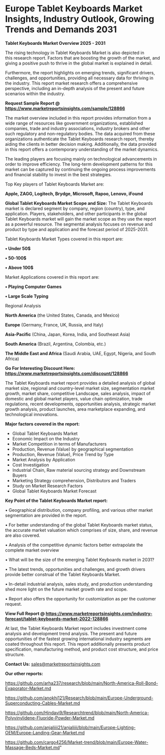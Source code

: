# Europe Tablet Keyboards Market Insights, Industry Outlook, Growing Trends and Demands 2031

<Strong> Tablet Keyboards Market Overview 2025 - 2031</strong>

The rising technology in Tablet Keyboards Market is also depicted in this research report. Factors that are boosting the growth of the market, and giving a positive push to thrive in the global market is explained in detail.

Furthermore, the report highlights on emerging trends, significant drivers, challenges, and opportunities, providing all necessary data for thriving in the industry. This report market research offers a comprehensive perspective, including an in-depth analysis of the present and future scenarios within the industry.

<strong>Request Sample Report @ <a href=https://www.marketreportsinsights.com/sample/128866>https://www.marketreportsinsights.com/sample/128866</a></strong>

The market overview included in this report provides information from a wide range of resources like government organizations, established companies, trade and industry associations, industry brokers and other such regulatory and non-regulatory bodies. The data acquired from these organizations authenticate the Tablet Keyboards research report, thereby aiding the clients in better decision making. Additionally, the data provided in this report offers a contemporary understanding of the market dynamics.

The leading players are focusing mainly on technological advancements in order to improve efficiency. The long-term development patterns for this market can be captured by continuing the ongoing process improvements and financial stability to invest in the best strategies.

Top Key players of Tablet Keyboards Market are:

<strong>Apple, ZAGG, Logitech, Brydge, Microsoft, Rapoo, Lenovo, iFound</strong>

<strong><b>Global Tablet Keyboards Market Scope and Size:</b></strong>
The Tablet Keyboards market is declared segment by company, region (country), type, and application. Players, stakeholders, and other participants in the global Tablet Keyboards market will gain the market scope as they use the report as a powerful resource. The segmental analysis focuses on revenue and product by type and application and the forecast period of 2025-2031.

Tablet Keyboards Market Types covered in this report are:

<strong>• Under 50$

• 50-100$

• Above 100$</strong>

Market Applications covered in this report are:

<strong>• Playing Computer Games

• Large Scale Typing</strong> 

Regional Analysis

<strong>North America</strong> (the United States, Canada, and Mexico)

<strong>Europe</strong> (Germany, France, UK, Russia, and Italy)

<strong>Asia-Pacific</strong> (China, Japan, Korea, India, and Southeast Asia)

<strong>South America</strong> (Brazil, Argentina, Colombia, etc.)

<strong>The Middle East and Africa</strong> (Saudi Arabia, UAE, Egypt, Nigeria, and South Africa)

<strong>Go For Interesting Discount Here: <a href=https://www.marketreportsinsights.com/discount/128866>https://www.marketreportsinsights.com/discount/128866</a></strong>

The Tablet Keyboards market report provides a detailed analysis of global market size, regional and country-level market size, segmentation market growth, market share, competitive Landscape, sales analysis, impact of domestic and global market players, value chain optimization, trade regulations, recent developments, opportunities analysis, strategic market growth analysis, product launches, area marketplace expanding, and technological innovations.

<strong><b>Major factors covered in the report:</b></strong>
<ul>
  <li>Global Tablet Keyboards Market </li>
  <li>Economic Impact on the Industry</li>
  <li>Market Competition in terms of Manufacturers</li>
  <li>Production, Revenue (Value) by geographical segmentation</li>
  <li>Production, Revenue (Value), Price Trend by Type</li>
  <li>Market Analysis by Application</li>
  <li>Cost Investigation</li>
  <li>Industrial Chain, Raw material sourcing strategy and Downstream Buyers</li>
  <li>Marketing Strategy comprehension, Distributors and Traders</li>
  <li>Study on Market Research Factors</li>
  <li>Global Tablet Keyboards Market Forecast</li>
</ul>

<strong><b>Key Point of the Tablet Keyboards Market report:</b></strong>

• Geographical distribution, company profiling, and various other market segmentation are provided in the report.

• For better understanding of the global Tablet Keyboards market status, the accurate market valuation which comprises of size, share, and revenue are also covered.

• Analysis of the competitive dynamic factors better extrapolate the complete market overview

• What will be the size of the emerging Tablet Keyboards market in 2031?

• The latest trends, opportunities and challenges, and growth drivers provide better construal of the Tablet Keyboards Market.

• In-detail industrial analysis, sales study, and production understanding shed more light on the future market growth rate and scope.

• Report also offers the opportunity for customization as per the customer request.

<strong><b>View Full Report @ <a href=https://www.marketreportsinsights.com/industry-forecast/tablet-keyboards-market-2022-128866>https://www.marketreportsinsights.com/industry-forecast/tablet-keyboards-market-2022-128866</a></b></strong>


At last, the Tablet Keyboards Market report includes investment come analysis and development trend analysis. The present and future opportunities of the fastest growing international industry segments are coated throughout this report. This report additionally presents product specification, manufacturing method, and product cost structure, and price structure.

<strong>Contact Us:</strong>
sales@marketreportsinsights.com

<strong>Our other reports:</strong>

<a href=https://github.com/arha237/research/blob/main/North-America-Roll-Bond-Evaporator-Market.md>https://github.com/arha237/research/blob/main/North-America-Roll-Bond-Evaporator-Market.md</a>

<a href=https://github.com/anokhi121/Research/blob/main/Europe-Underground-Superconducting-Cables-Market.md>https://github.com/anokhi121/Research/blob/main/Europe-Underground-Superconducting-Cables-Market.md</a>

<a href=https://github.com/Hindavi9/Researchtrend/blob/main/North-America-Polyvinylidene-Fluoride-Powder-Market.md>https://github.com/Hindavi9/Researchtrend/blob/main/North-America-Polyvinylidene-Fluoride-Powder-Market.md</a>

<a href=https://github.com/anjaliiii21/anjaliiii/blob/main/Europe-Lighting-OEM/Europe-Landing-Gear-Market.md>https://github.com/anjaliiii21/anjaliiii/blob/main/Europe-Lighting-OEM/Europe-Landing-Gear-Market.md</a>

<a href=https://github.com/cargo4256/Market-trend/blob/main/Europe-Water-Massage-Beds-Market.md>https://github.com/cargo4256/Market-trend/blob/main/Europe-Water-Massage-Beds-Market.md</a>"
